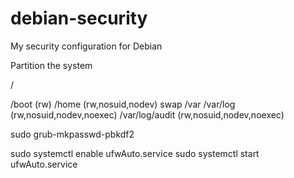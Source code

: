 # debian-security
My security configuration for Debian

Partition the system

/

/boot (rw)
/home (rw,nosuid,nodev)
swap
/var
/var/log (rw,nosuid,nodev,noexec)
/var/log/audit (rw,nosuid,nodev,noexec)

sudo grub-mkpasswd-pbkdf2

sudo systemctl enable ufwAuto.service
sudo systemctl start ufwAuto.service
